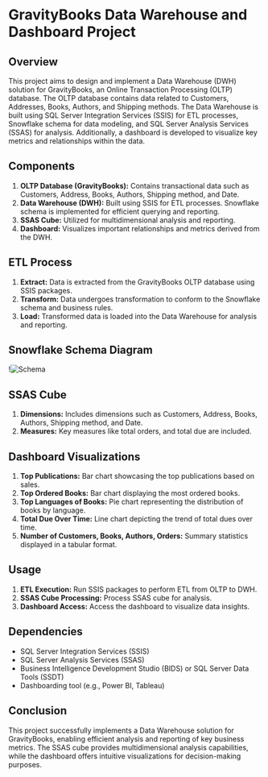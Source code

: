 # GravityBooks Data Warehouse and Dashboard Project

## Overview
This project aims to design and implement a Data Warehouse (DWH) solution for GravityBooks, an Online Transaction Processing (OLTP) database. The OLTP database contains data related to Customers, Addresses, Books, Authors, and Shipping methods. The Data Warehouse is built using SQL Server Integration Services (SSIS) for ETL processes, Snowflake schema for data modeling, and SQL Server Analysis Services (SSAS) for analysis. Additionally, a dashboard is developed to visualize key metrics and relationships within the data.

## Components
1. **OLTP Database (GravityBooks):** Contains transactional data such as Customers, Address, Books, Authors, Shipping method, and Date.
2. **Data Warehouse (DWH):** Built using SSIS for ETL processes. Snowflake schema is implemented for efficient querying and reporting.
3. **SSAS Cube:** Utilized for multidimensional analysis and reporting.
4. **Dashboard:** Visualizes important relationships and metrics derived from the DWH.

## ETL Process
1. **Extract:** Data is extracted from the GravityBooks OLTP database using SSIS packages.
2. **Transform:** Data undergoes transformation to conform to the Snowflake schema and business rules.
3. **Load:** Transformed data is loaded into the Data Warehouse for analysis and reporting.

## Snowflake Schema Diagram
!![Schema](https://github.com/farah1612/GravityBooks/assets/96481182/bbbf3683-327c-49df-847b-0e33b127d6ac)



## SSAS Cube
1. **Dimensions:** Includes dimensions such as Customers, Address, Books, Authors, Shipping method, and Date.
2. **Measures:** Key measures like total orders, and total due are included.
   
## Dashboard Visualizations
1. **Top Publications:** Bar chart showcasing the top publications based on sales.
2. **Top Ordered Books:** Bar chart displaying the most ordered books.
3. **Top Languages of Books:** Pie chart representing the distribution of books by language.
4. **Total Due Over Time:** Line chart depicting the trend of total dues over time.
5. **Number of Customers, Books, Authors, Orders:** Summary statistics displayed in a tabular format.

## Usage
1. **ETL Execution:** Run SSIS packages to perform ETL from OLTP to DWH.
2. **SSAS Cube Processing:** Process SSAS cube for analysis.
3. **Dashboard Access:** Access the dashboard to visualize data insights.

## Dependencies
- SQL Server Integration Services (SSIS)
- SQL Server Analysis Services (SSAS)
- Business Intelligence Development Studio (BIDS) or SQL Server Data Tools (SSDT)
- Dashboarding tool (e.g., Power BI, Tableau)

## Conclusion
This project successfully implements a Data Warehouse solution for GravityBooks, enabling efficient analysis and reporting of key business metrics. The SSAS cube provides multidimensional analysis capabilities, while the dashboard offers intuitive visualizations for decision-making purposes.
